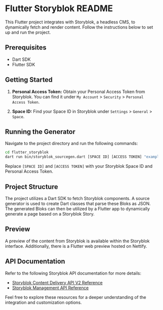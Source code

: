 # Flutter Storyblok README

This Flutter project integrates with Storyblok, a headless CMS, to dynamically
fetch and render content. Follow the instructions below to set up and run the
project.

## Prerequisites

- Dart SDK
- Flutter SDK

## Getting Started

1. **Personal Access Token:** Obtain your Personal Access Token from Storyblok.
   You can find it under `My Account` > `Security` > `Personal Access Token`.

2. **Space ID:** Find your Space ID in Storyblok under `Settings` > `General` >
   `Space`.

## Running the Generator

Navigate to the project directory and run the following commands:

```bash
cd flutter_storyblok
dart run bin/storyblok_sourcegen.dart [SPACE ID] [ACCESS TOKEN] "example/lib/bloks.generated.dart"
```

Replace `[SPACE ID]` and `[ACCESS TOKEN]` with your Storyblok Space ID and
Personal Access Token.

## Project Structure

The project utilizes a Dart SDK to fetch Storyblok components. A source
generator is used to create Dart classes that parse these Bloks as JSON. The
generated Bloks can then be utilized by a Flutter app to dynamically generate a
page based on a Storyblok Story.

## Preview

A preview of the content from Storyblok is available within the Storyblok
interface. Additionally, there is a Flutter web preview hosted on Nettify.

## API Documentation

Refer to the following Storyblok API documentation for more details:

- [Storyblok Content Delivery API V2 Reference](https://www.storyblok.com/docs/api/content-delivery)
- [Storyblok Management API Reference](https://www.storyblok.com/docs/api/management)

Feel free to explore these resources for a deeper understanding of the
integration and customization options.

